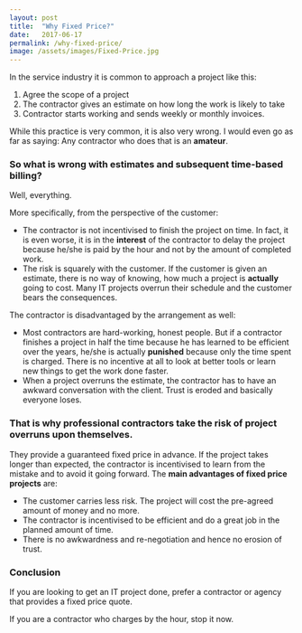 ```yaml
---
layout: post
title:  "Why Fixed Price?"
date:   2017-06-17
permalink: /why-fixed-price/
image: /assets/images/Fixed-Price.jpg
---
```

In the service industry it is common to approach a project like this: 
1. Agree the scope of a project 
2. The contractor gives an estimate on how long the work is likely to take
3. Contractor starts working and sends weekly or monthly invoices.

While this practice is very common, it is also very wrong. 
I would even go as far as saying: Any contractor who does that is an **amateur**.
<!--more-->

### So what is wrong with estimates and subsequent time-based billing?
Well, everything.

More specifically, from the perspective of the customer:
- The contractor is not incentivised to finish the project on time. In fact, 
  it is even worse, it is in the **interest** of the contractor to delay the project
  because he/she is paid by the hour and not by the amount of completed work.
- The risk is squarely with the customer. If the customer is given an estimate,
  there is no way of knowing, how much a project is **actually** going to cost.
  Many IT projects overrun their schedule and the customer bears the consequences.

The contractor is disadvantaged by the arrangement as well:
- Most contractors are hard-working, honest people. But if a contractor finishes a
  project in half the time because he has learned to be efficient over the years,
  he/she is actually **punished** because only the time spent is charged. There is 
  no incentive at all to look at better tools or learn new things to get the work done
  faster.
- When a project overruns the estimate, the contractor has to have an awkward conversation 
  with the client. Trust is eroded and basically everyone loses.

### That is why professional contractors take the risk of project overruns upon themselves.
They provide a guaranteed fixed price in advance. If the project takes longer than expected,
the contractor is incentivised to learn from the mistake and to avoid it going forward.
The **main advantages of fixed price projects** are:
- The customer carries less risk. The project will cost the pre-agreed amount of money and no more.
- The contractor is incentivised to be efficient and do a great job in the planned amount of time.
- There is no awkwardness and re-negotiation and hence no erosion of trust.

### Conclusion
If you are looking to get an IT project done, prefer a contractor or agency that provides a
fixed price quote.

If you are a contractor who charges by the hour, stop it now.